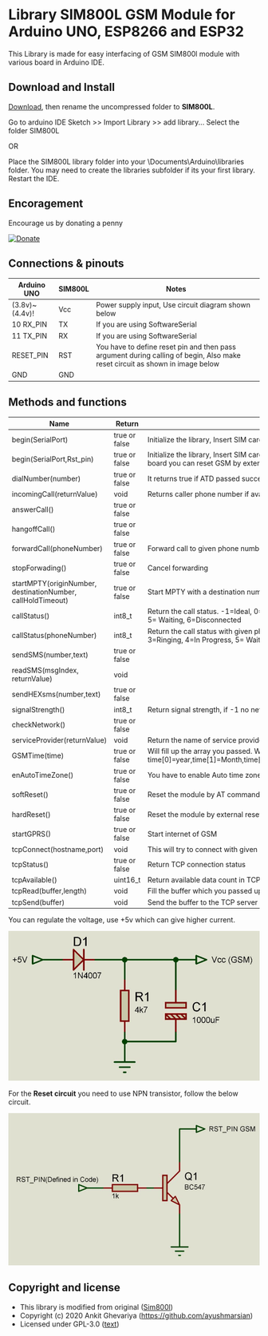 # Library SIM800L GSM Module for Arduino UNO, ESP8266 and ESP32

This Library is made for easy interfacing of GSM SIM800l module with various board in Arduino IDE.

## Download and Install

[Download](https://github.com/AyushMarsian/SIM800L/archive/master.zip), then rename the uncompressed folder to **SIM800L**.

Go to arduino IDE Sketch >> Import Library >> add library... Select the folder SIM800L

OR

Place the SIM800L library folder into your \Documents\Arduino\libraries folder.
You may need to create the libraries subfolder if its your first library. Restart the IDE.

## Encoragement

Encourage us by donating a penny

[![Donate](https://img.shields.io/badge/Donate-Paypal-blue.svg)](https://www.paypal.com/paypalme/Ayushmarsian)

## Connections & pinouts

Arduino UNO   |   SIM800L   |    Notes  
-------------|-------------|------------
(3.8v)~(4.4v)!| Vcc | Power supply input, Use circuit diagram shown below
10 RX_PIN | TX |  If you are using SoftwareSerial
11 TX_PIN | RX |  If you are using SoftwareSerial
RESET_PIN | RST|  You have to define reset pin and then pass argument during calling of begin, Also make reset circuit as shown in image below
GND | GND |

## Methods and functions

Name   |Return |  Notes
-------|-------|-----------------------------------------------|
begin(SerialPort)        |true or false|Initialize the library, Insert SIM card compulsorily
begin(SerialPort,Rst_pin)|true or false|Initialize the library, Insert SIM card compulsorily. If you define and pass reset pin of your board you can reset GSM by external reset pin of the SIM800l
dialNumber(number)       |true or false| It returns true if ATD passed successfully
incomingCall(returnValue)           |void| Returns caller phone number if available
answerCall()             |true or false|
hangoffCall()            |true or false|
forwardCall(phoneNumber) |true or false| Forward call to given phone number
stopForwading()          |true or false| Cancel forwarding
startMPTY(originNumber, destinationNumber, callHoldTimeout) |true or false| Start MPTY with a destination number, max hold time is callHoldTimeout
callStatus()             |int8_t|Return the call status. -1=Ideal, 0=Call in progress, 2=Dialing, 3=Ringing, 4=In Progress, 5= Waiting, 6=Disconnected
callStatus(phoneNumber)  |int8_t|Return the call status with given phone number. -1=Ideal, 0=Call in progress, 2=Dialing, 3=Ringing, 4=In Progress, 5= Waiting, 6=Disconnected
sendSMS(number,text)     |true or false|
readSMS(msgIndex, returnValue)        |void|
sendHEXsms(number,text) |true or false|
signalStrength()         |int8_t|Return signal strength, if -1 no network
checkNetwork()           |true or false|
serviceProvider(returnValue)        |void|Return the name of service provider
GSMTime(time)            |true or false|Will fill up the array you passed. Where time[0]=year,time[1]=Month,time[2]=date,time[3]=hour,time[4]=minute,time[5]=seconds
enAutoTimeZone()         |true or false|You have to enable Auto time zone before you read the time.
softReset()              |true or false|Reset the module by AT commands
hardReset()              |true or false|Reset the module by external reset pin. You must have to pass reset pin during begin
startGPRS()              |true or false|Start internet of GSM
tcpConnect(hostname,port)|void|This will try to connect with given TCP server parameter
tcpStatus()     |true or false|Return TCP connection status
tcpAvailable()           |uint16_t|Return available data count in TCP buffer
tcpRead(buffer,length)  |void|Fill the buffer which you passed upto given length
tcpSend(buffer)    |void|Send the buffer to the TCP server

You can regulate the voltage, use +5v which can give higher current.

![alt text](https://github.com/AyushMarsian/SIM800L/blob/master/circuits/Power_Circuit.JPG "Power_Circuit")

For the **Reset circuit** you need to use NPN transistor, follow the below circuit.

![alt text](https://github.com/AyushMarsian/SIM800L/blob/master/circuits/Reset_Circuit.JPG "Reset_Circuit")

## Copyright and license

- This library is modified from original ([Sim800l](https://github.com/cristiansteib/Sim800l))
- Copyright (c) 2020 Ankit Ghevariya (<https://github.com/ayushmarsian>)
- Licensed under GPL-3.0 ([text](LICENSE))
